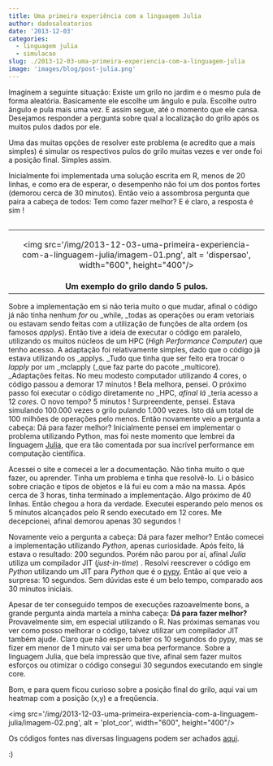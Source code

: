 ```yaml
---
title: Uma primeira experiência com a linguagem Julia
author: dadosaleatorios
date: '2013-12-03'
categories:
  - linguagem julia
  - simulacao
slug: ./2013-12-03-uma-primeira-experiencia-com-a-linguagem-julia
image: 'images/blog/post-julia.png'
---
```


Imaginem a seguinte situação: Existe um grilo no jardim e o mesmo pula de forma aleatória. Basicamente ele escolhe um ângulo e pula. Escolhe outro ângulo e pula mais uma vez. E assim segue, até o momento que ele cansa. Desejamos responder a pergunta sobre qual a localização do grilo após os muitos pulos dados por ele.

Uma das muitas opções de resolver este problema (e acredito que a mais simples) é simular os respectivos pulos do grilo muitas vezes e ver onde foi a posição final. Simples assim.

Inicialmente foi implementada uma solução escrita em R, menos de 20 linhas, e como era de esperar, o desempenho não foi um dos pontos fortes (demorou cerca de 30 minutos). Então veio a assombrosa pergunta que paira a cabeça de todos: Tem como fazer melhor? E é claro, a resposta é sim !

<table cellpadding="0" style="float:right;margin-left:1em;text-align:center;" cellspacing="0" class="tr-caption-container" ><tbody ><tr >
<td style="text-align:center;" >

<img src='/img/2013-12-03-uma-primeira-experiencia-com-a-linguagem-julia/imagem-01.png', alt = 'dispersao', width="600", height="400"/>


</td></tr><tr >
<td style="text-align:center;" class="tr-caption" ><b>Um exemplo do grilo dando 5 pulos.</br>
</td></tr></tbody></table>


Sobre a implementação em si não teria muito o que mudar, afinal o código já não tinha nenhum _for_ ou _while, _todas as operações ou eram vetoriais ou estavam sendo feitas com a utilização de funções de alta ordem (os famosos _applys_). Então tive a ideia de executar o código em paralelo, utilizando os muitos núcleos de um HPC (_High Performance Computer_) que tenho acesso. A adaptação foi relativamente simples, dado que o código já estava utilizando os _applys. _Tudo que tinha que ser feito era trocar o _lapply_ por um _mclapply (_que faz parte do pacote _multicore). _Adaptações feitas. No meu modesto computador utilizando 4 cores, o código passou a demorar 17 minutos ! Bela melhora, pensei. O próximo passo foi executar o código diretamente no _HPC, _afinal lá_ _teria acesso a 12 _cores_. O novo tempo? 5 minutos ! Surpreendente, pensei. Estava simulando 100.000 vezes o grilo pulando 1.000 vezes. Isto dá um total de 100 milhões de operações pelo menos. Então novamente veio a pergunta a cabeça: Dá para fazer melhor? Inicialmente pensei em implementar o problema utilizando Python, mas foi neste momento que lembrei da linguagem [Julia](http://julialang.org/), que era tão comentada por sua incrível performance em computação científica.

Acessei o site e comecei a ler a documentação. Não tinha muito o que fazer, ou aprender. Tinha um problema e tinha que resolvê-lo. Li o básico sobre criação e tipos de objetos e lá fui eu com a mão na massa. Após cerca de 3 horas, tinha terminado a implementação. Algo próximo de 40 linhas. Então chegou a hora da verdade. Executei esperando pelo menos os 5 minutos alcançados pelo R sendo executado em 12 cores. Me decepcionei, afinal demorou apenas 30 segundos !

Novamente veio a pergunta a cabeça: Dá para fazer melhor? Então comecei a implementação utilizando _Python_, apenas curiosidade. Após feito, lá estava o resultado: 200 segundos. Porém não parou por aí, afinal _Julia_ utiliza um compilador JIT (_just-in-time_) . Resolvi reescrever o código em _Python_ utilizando um JIT para _Python_ que é o [pypy](http://pypy.org/). Então aí que veio a surpresa: 10 segundos. Sem dúvidas este é um belo tempo, comparado aos 30 minutos iniciais.

Apesar de ter conseguido tempos de execuções razoavelmente bons, a grande pergunta ainda martela a minha cabeça: **Dá para fazer melhor?** Provavelmente sim, em especial utilizando o R. Nas próximas semanas vou ver como posso melhorar o código, talvez utilizar um compilador JIT também ajude. Claro que não espero bater os 10 segundos do pypy, mas se fizer em menor de 1 minuto vai ser uma boa performance. Sobre a linguagem Julia, que bela impressão que tive, afinal sem fazer muitos esforços ou otimizar o código consegui 30 segundos executando em single core.

Bom, e para quem ficou curioso sobre a posição final do grilo, aqui vai um heatmap com a posição (x,y) e a freqûencia.

<img src='/img/2013-12-03-uma-primeira-experiencia-com-a-linguagem-julia/imagem-02.png', alt = 'plot_cor', width="600", height="400"/>

Os códigos fontes nas diversas linguagens podem ser achados [aqui](https://github.com/djongs/Grasshopper-Jumps).

:)
